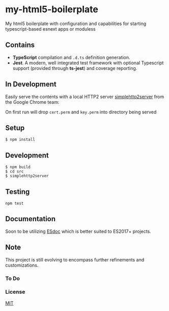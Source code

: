 # my-html5-boilerplate

My html5 boilerplate with configuration and capabilities for starting typescript-based esnext apps or moduless

## Contains

* **TypeScript** compilation and ``.d.ts`` definition generation.
* **Jest**. A modern, well integrated test framework with optional Typescript support (provided through **ts-jest**) and coverage reporting.

## In Development

Easily serve the contents with a local HTTP2 server [simplehttp2server](https://github.com/GoogleChrome/simplehttp2server) from the Google Chrome team:

On first run will drop ``cert.perm`` and ``key.perm`` into directory being served

## Setup

```
$ npm install
```

## Development

```
$ npm build
$ cd src
$ simplehttp2server
```

## Testing

```
npm test
```

## Documentation

Soon to be utilizing [ESdoc](https://esdoc.org/manual/faq/faq.html) which is better suited to ES2017+ projects.

## Note

This project is still evolving to encompass further refinements and customizations.

### To Do

### License

[MIT](LICENSE.md)
